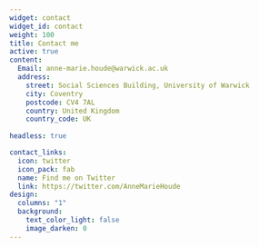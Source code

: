 ```yaml
---
widget: contact
widget_id: contact
weight: 100
title: Contact me
active: true
content:
  Email: anne-marie.houde@warwick.ac.uk
  address:
    street: Social Sciences Building, University of Warwick
    city: Coventry
    postcode: CV4 7AL
    country: United Kingdom
    country_code: UK
    
headless: true

contact_links:
  icon: twitter
  icon_pack: fab
  name: Find me on Twitter
  link: https://twitter.com/AnneMarieHoude
design:
  columns: "1"
  background:
    text_color_light: false
    image_darken: 0
---
```

